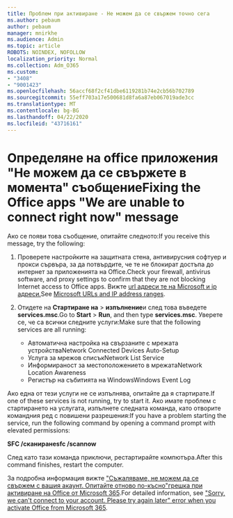 ```yaml
---
title: Проблем при активиране - Не можем да се свържем точно сега
ms.author: pebaum
author: pebaum
manager: mnirkhe
ms.audience: Admin
ms.topic: article
ROBOTS: NOINDEX, NOFOLLOW
localization_priority: Normal
ms.collection: Adm_O365
ms.custom:
- "3408"
- "9001423"
ms.openlocfilehash: 56accf68f2cf41dbe6119281b74e2cb56b702789
ms.sourcegitcommit: 55eff703a17e500681d8fa6a87eb067019ade3cc
ms.translationtype: MT
ms.contentlocale: bg-BG
ms.lasthandoff: 04/22/2020
ms.locfileid: "43716161"
---
```

# <a name="fixing-the-office-apps-we-are-unable-to-connect-right-now-message"></a><span data-ttu-id="d682b-102">Определяне на office приложения "Не можем да се свържете в момента" съобщение</span><span class="sxs-lookup"><span data-stu-id="d682b-102">Fixing the Office apps "We are unable to connect right now" message</span></span>

<span data-ttu-id="d682b-103">Ако се появи това съобщение, опитайте следното:</span><span class="sxs-lookup"><span data-stu-id="d682b-103">If you receive this message, try the following:</span></span>

1. <span data-ttu-id="d682b-104">Проверете настройките на защитната стена, антивирусния софтуер и прокси сървъра, за да потвърдите, че те не блокират достъпа до интернет за приложенията на Office.</span><span class="sxs-lookup"><span data-stu-id="d682b-104">Check your firewall, antivirus software, and proxy settings to confirm that they are not blocking Internet access to Office apps.</span></span> <span data-ttu-id="d682b-105">Вижте [url адреси те на Microsoft и ip адреси.](https://docs.microsoft.com/office365/enterprise/urls-and-ip-address-ranges)</span><span class="sxs-lookup"><span data-stu-id="d682b-105">See [Microsoft URLs and IP address ranges](https://docs.microsoft.com/office365/enterprise/urls-and-ip-address-ranges).</span></span>

2. <span data-ttu-id="d682b-106">Отидете на **Стартиране на** > **изпълнение**и след това въведете **services.msc**.</span><span class="sxs-lookup"><span data-stu-id="d682b-106">Go to **Start** > **Run**, and then type **services.msc**.</span></span> <span data-ttu-id="d682b-107">Уверете се, че са всички следните услуги:</span><span class="sxs-lookup"><span data-stu-id="d682b-107">Make sure that the following services are all running:</span></span>
    - <span data-ttu-id="d682b-108">Автоматична настройка на свързаните с мрежата устройства</span><span class="sxs-lookup"><span data-stu-id="d682b-108">Network Connected Devices Auto-Setup</span></span>
    - <span data-ttu-id="d682b-109">Услуга за мрежов списък</span><span class="sxs-lookup"><span data-stu-id="d682b-109">Network List Service</span></span>
    - <span data-ttu-id="d682b-110">Информираност за местоположението в мрежата</span><span class="sxs-lookup"><span data-stu-id="d682b-110">Network Location Awareness</span></span>
    - <span data-ttu-id="d682b-111">Регистър на събитията на Windows</span><span class="sxs-lookup"><span data-stu-id="d682b-111">Windows Event Log</span></span>

<span data-ttu-id="d682b-112">Ако една от тези услуги не се изпълнява, опитайте да я стартирате.</span><span class="sxs-lookup"><span data-stu-id="d682b-112">If one of these services is not running, try to start it.</span></span> <span data-ttu-id="d682b-113">Ако имате проблем с стартирането на услугата, изпълнете следната команда, като отворите командния ред с повишени разрешения:</span><span class="sxs-lookup"><span data-stu-id="d682b-113">If you have a problem starting the service, run the following command by opening a command prompt with elevated permissions:</span></span>

<span data-ttu-id="d682b-114">**SFC /сканиране**</span><span class="sxs-lookup"><span data-stu-id="d682b-114">**sfc /scannow**</span></span>

<span data-ttu-id="d682b-115">След като тази команда приключи, рестартирайте компютъра.</span><span class="sxs-lookup"><span data-stu-id="d682b-115">After this command finishes, restart the computer.</span></span>

<span data-ttu-id="d682b-116">За подробна информация вижте ["Съжаляваме, не можем да се свържем с вашия акаунт. Опитайте отново по-късно"грешка при активиране на Office от Microsoft 365](https://docs.microsoft.com/office/troubleshoot/activation-installation/issue-when-activate-office-from-office-365).</span><span class="sxs-lookup"><span data-stu-id="d682b-116">For detailed information, see ["Sorry, we can't connect to your account. Please try again later" error when you activate Office from Microsoft 365](https://docs.microsoft.com/office/troubleshoot/activation-installation/issue-when-activate-office-from-office-365).</span></span>